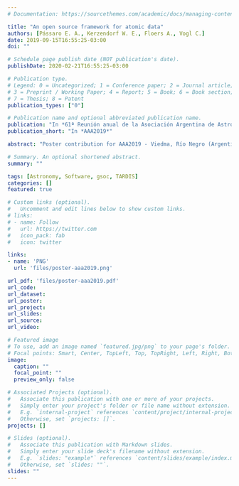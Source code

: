 ```yaml
---
# Documentation: https://sourcethemes.com/academic/docs/managing-content/

title: "An open source framework for atomic data"
authors: [Pássaro E. A., Kerzendorf W. E., Floers A., Vogl C.]
date: 2019-09-15T16:55:25-03:00
doi: ""

# Schedule page publish date (NOT publication's date).
publishDate: 2020-02-21T16:55:25-03:00

# Publication type.
# Legend: 0 = Uncategorized; 1 = Conference paper; 2 = Journal article;
# 3 = Preprint / Working Paper; 4 = Report; 5 = Book; 6 = Book section;
# 7 = Thesis; 8 = Patent
publication_types: ["0"]

# Publication name and optional abbreviated publication name.
publication: "In *61ª Reunión anual de la Asociación Argentina de Astronomía*"
publication_short: "In *AAA2019*"

abstract: "Poster contribution for AAA2019 - Viedma, Río Negro (Argentina)"

# Summary. An optional shortened abstract.
summary: ""

tags: [Astronomy, Software, gsoc, TARDIS]
categories: []
featured: true

# Custom links (optional).
#   Uncomment and edit lines below to show custom links.
# links:
# - name: Follow
#   url: https://twitter.com
#   icon_pack: fab
#   icon: twitter

links:
- name: 'PNG'
  url: 'files/poster-aaa2019.png'

url_pdf: 'files/poster-aaa2019.pdf'
url_code:
url_dataset:
url_poster:
url_project:
url_slides:
url_source:
url_video:

# Featured image
# To use, add an image named `featured.jpg/png` to your page's folder. 
# Focal points: Smart, Center, TopLeft, Top, TopRight, Left, Right, BottomLeft, Bottom, BottomRight.
image:
  caption: ""
  focal_point: ""
  preview_only: false

# Associated Projects (optional).
#   Associate this publication with one or more of your projects.
#   Simply enter your project's folder or file name without extension.
#   E.g. `internal-project` references `content/project/internal-project/index.md`.
#   Otherwise, set `projects: []`.
projects: []

# Slides (optional).
#   Associate this publication with Markdown slides.
#   Simply enter your slide deck's filename without extension.
#   E.g. `slides: "example"` references `content/slides/example/index.md`.
#   Otherwise, set `slides: ""`.
slides: ""
---
```

